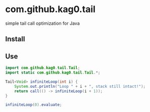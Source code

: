 # com.github.kag0.tail

simple tail call optimization for Java

## Install



## Use

```java
import com.github.kag0.tail.Tail;
import static com.github.kag0.tail.Tail.*;

Tail<Void> infiniteLoop(int i) {
    System.out.println("Loop " + i + ", stack still intact!");
    return call(() -> infiniteLoop(i + 1));
}

infiniteLoop(0).evaluate;
```